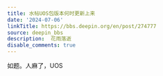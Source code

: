 ```yaml
---
title: 水帖UOS包版本何时更新上来
date: '2024-07-06'
linkTitle: https://bbs.deepin.org/en/post/274777
source: deepin_bbs
description:  花雨落逝 
disable_comments: true
---
```

如题。人麻了，UOS
